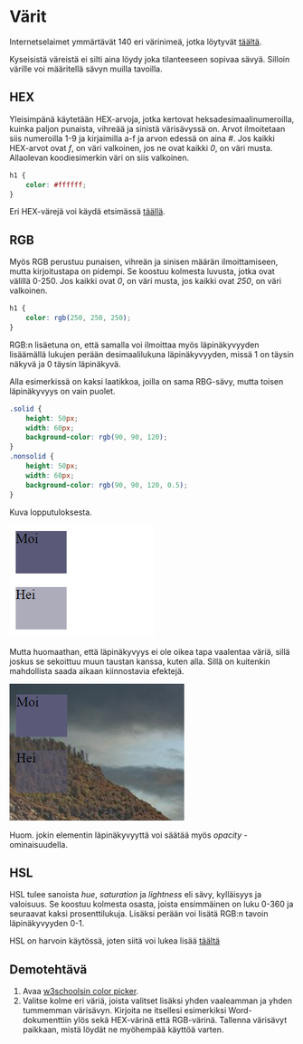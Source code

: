 # Värit

Internetselaimet ymmärtävät 140 eri värinimeä, jotka löytyvät [täältä](https://www.w3schools.com/colors/colors_names.asp)<base target="_blank">.

Kyseisistä väreistä ei silti aina löydy joka tilanteeseen sopivaa sävyä. Silloin värille voi määritellä sävyn muilla tavoilla. 

## HEX

Yleisimpänä käytetään HEX-arvoja, jotka kertovat heksadesimaalinumeroilla, kuinka paljon punaista, vihreää ja sinistä värisävyssä on. Arvot ilmoitetaan siis numeroilla 1-9 ja kirjaimilla a-f ja arvon edessä on aina *#*. Jos kaikki HEX-arvot ovat *f*, on väri valkoinen, jos ne ovat kaikki *0*, on väri musta. Allaolevan koodiesimerkin väri on siis valkoinen.

````css
h1 {
    color: #ffffff;
}
````

Eri HEX-värejä voi käydä etsimässä [täällä](https://www.w3schools.com/colors/colors_picker.asp?colorhex=9ACD32)<base target="_blank">.

## RGB

Myös RGB perustuu punaisen, vihreän ja sinisen määrän ilmoittamiseen, mutta kirjoitustapa on pidempi. Se koostuu kolmesta luvusta, jotka ovat välillä 0-250. Jos kaikki ovat *0*, on väri musta, jos kaikki ovat *250*, on väri valkoinen.

````css
h1 {
    color: rgb(250, 250, 250);
}
````

RGB:n lisäetuna on, että samalla voi ilmoittaa myös läpinäkyvyyden lisäämällä lukujen perään desimaalilukuna läpinäkyvyyden, missä 1 on täysin näkyvä ja 0 täysin läpinäkyvä.

Alla esimerkissä on kaksi laatikkoa, joilla on sama RBG-sävy, mutta toisen läpinäkyvyys on vain puolet.

````css
.solid {
    height: 50px;
    width: 60px;
    background-color: rgb(90, 90, 120);
}
.nonsolid {
    height: 50px;
    width: 60px;
    background-color: rgb(90, 90, 120, 0.5);
}
````

Kuva lopputuloksesta.

![Lopputulos](varisavylaatikot.png)

Mutta huomaathan, että läpinäkyvyys ei ole oikea tapa vaalentaa väriä, sillä joskus se sekoittuu muun taustan kanssa, kuten alla. Sillä on kuitenkin mahdollista saada aikaan kiinnostavia efektejä.

![Lopputulos taustan kanssa](varisavyttaustalla.png)

Huom. jokin elementin läpinäkyvyyttä voi säätää myös *opacity* -ominaisuudella.
## HSL

HSL tulee sanoista *hue*, *saturation* ja *lightness* eli sävy, kylläisyys ja valoisuus. Se koostuu kolmesta osasta, joista ensimmäinen on luku 0-360 ja seuraavat kaksi prosenttilukuja. Lisäksi perään voi lisätä RGB:n tavoin läpinäkyvyyden 0-1.

HSL on harvoin käytössä, joten siitä voi lukea lisää [täältä](https://www.w3schools.com/css/css_colors_hsl.asp)<base target="_blank">

## Demotehtävä

1. Avaa [w3schoolsin color picker](https://www.w3schools.com/colors/colors_picker.asp?colorhex)<base target="_blank">.
2. Valitse kolme eri väriä, joista valitset lisäksi yhden vaaleamman ja yhden tummemman värisävyn. Kirjoita ne itsellesi esimerkiksi Word-dokumenttiin ylös sekä HEX-värinä että RGB-värinä. Tallenna värisävyt paikkaan, mistä löydät ne myöhempää käyttöä varten.